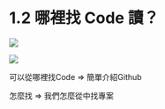# 1.2 哪裡找 Code 讀？

![](../.gitbook/assets/coscup-versionpython-kai-yuan-ruan-ti-kao-gu-2.png)

![](../.gitbook/assets/coscup-versionpython-kai-yuan-ruan-ti-kao-gu-3.png)

可以從哪裡找Code => 簡單介紹Github

怎麼找 => 我們怎麼從中找專案
